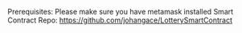 Prerequisites: Please make sure you have metamask installed
Smart Contract Repo: https://github.com/johangace/LotterySmartContract
